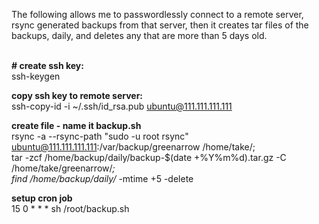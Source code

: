 The following allows me to passwordlessly connect to a remote server, rsync generated backups from that server, then it creates tar files of the backups, daily, and deletes any that are more than 5 days old.<br /><br />

**# create ssh key:**<br />
ssh-keygen

**copy ssh key to remote server:**<br />
ssh-copy-id -i ~/.ssh/id_rsa.pub ubuntu@111.111.111.111

**create file - name it backup.sh**<br />
rsync -a --rsync-path "sudo -u root rsync" ubuntu@111.111.111.111:/var/backup/greenarrow /home/take/;<br />
tar -zcf /home/backup/daily/backup-$(date +%Y%m%d).tar.gz -C /home/take/greenarrow/*;<br />
find /home/backup/daily/* -mtime +5 -delete<br />

**setup cron job**<br />
15 0 * * * sh /root/backup.sh
